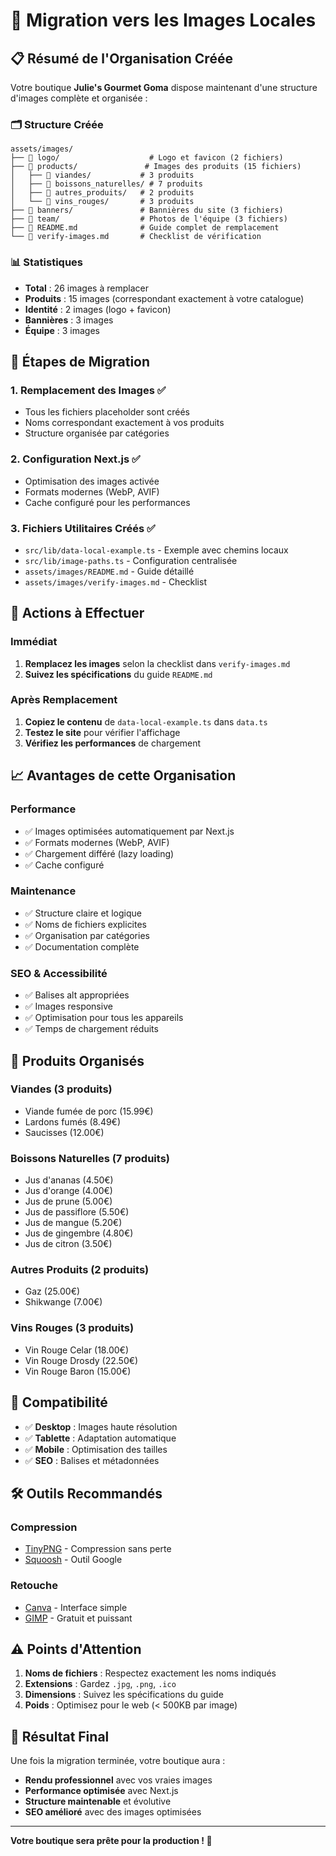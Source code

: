 # 🔄 Migration vers les Images Locales

## 📋 **Résumé de l'Organisation Créée**

Votre boutique **Julie's Gourmet Goma** dispose maintenant d'une structure d'images complète et organisée :

### 🗂️ **Structure Créée**

```
assets/images/
├── 📁 logo/                    # Logo et favicon (2 fichiers)
├── 📁 products/               # Images des produits (15 fichiers)
│   ├── 📁 viandes/           # 3 produits
│   ├── 📁 boissons_naturelles/ # 7 produits
│   ├── 📁 autres_produits/   # 2 produits
│   └── 📁 vins_rouges/       # 3 produits
├── 📁 banners/               # Bannières du site (3 fichiers)
├── 📁 team/                  # Photos de l'équipe (3 fichiers)
├── 📄 README.md              # Guide complet de remplacement
└── 📄 verify-images.md       # Checklist de vérification
```

### 📊 **Statistiques**
- **Total** : 26 images à remplacer
- **Produits** : 15 images (correspondant exactement à votre catalogue)
- **Identité** : 2 images (logo + favicon)
- **Bannières** : 3 images
- **Équipe** : 3 images

## 🚀 **Étapes de Migration**

### **1. Remplacement des Images** ✅
- Tous les fichiers placeholder sont créés
- Noms correspondant exactement à vos produits
- Structure organisée par catégories

### **2. Configuration Next.js** ✅
- Optimisation des images activée
- Formats modernes (WebP, AVIF)
- Cache configuré pour les performances

### **3. Fichiers Utilitaires Créés** ✅
- `src/lib/data-local-example.ts` - Exemple avec chemins locaux
- `src/lib/image-paths.ts` - Configuration centralisée
- `assets/images/README.md` - Guide détaillé
- `assets/images/verify-images.md` - Checklist

## 🔧 **Actions à Effectuer**

### **Immédiat**
1. **Remplacez les images** selon la checklist dans `verify-images.md`
2. **Suivez les spécifications** du guide `README.md`

### **Après Remplacement**
1. **Copiez le contenu** de `data-local-example.ts` dans `data.ts`
2. **Testez le site** pour vérifier l'affichage
3. **Vérifiez les performances** de chargement

## 📈 **Avantages de cette Organisation**

### **Performance**
- ✅ Images optimisées automatiquement par Next.js
- ✅ Formats modernes (WebP, AVIF)
- ✅ Chargement différé (lazy loading)
- ✅ Cache configuré

### **Maintenance**
- ✅ Structure claire et logique
- ✅ Noms de fichiers explicites
- ✅ Organisation par catégories
- ✅ Documentation complète

### **SEO & Accessibilité**
- ✅ Balises alt appropriées
- ✅ Images responsive
- ✅ Optimisation pour tous les appareils
- ✅ Temps de chargement réduits

## 🎯 **Produits Organisés**

### **Viandes** (3 produits)
- Viande fumée de porc (15.99€)
- Lardons fumés (8.49€)
- Saucisses (12.00€)

### **Boissons Naturelles** (7 produits)
- Jus d'ananas (4.50€)
- Jus d'orange (4.00€)
- Jus de prune (5.00€)
- Jus de passiflore (5.50€)
- Jus de mangue (5.20€)
- Jus de gingembre (4.80€)
- Jus de citron (3.50€)

### **Autres Produits** (2 produits)
- Gaz (25.00€)
- Shikwange (7.00€)

### **Vins Rouges** (3 produits)
- Vin Rouge Celar (18.00€)
- Vin Rouge Drosdy (22.50€)
- Vin Rouge Baron (15.00€)

## 📱 **Compatibilité**

- ✅ **Desktop** : Images haute résolution
- ✅ **Tablette** : Adaptation automatique
- ✅ **Mobile** : Optimisation des tailles
- ✅ **SEO** : Balises et métadonnées

## 🛠️ **Outils Recommandés**

### **Compression**
- [TinyPNG](https://tinypng.com/) - Compression sans perte
- [Squoosh](https://squoosh.app/) - Outil Google

### **Retouche**
- [Canva](https://canva.com/) - Interface simple
- [GIMP](https://gimp.org/) - Gratuit et puissant

## ⚠️ **Points d'Attention**

1. **Noms de fichiers** : Respectez exactement les noms indiqués
2. **Extensions** : Gardez `.jpg`, `.png`, `.ico`
3. **Dimensions** : Suivez les spécifications du guide
4. **Poids** : Optimisez pour le web (< 500KB par image)

## 🎉 **Résultat Final**

Une fois la migration terminée, votre boutique aura :
- **Rendu professionnel** avec vos vraies images
- **Performance optimisée** avec Next.js
- **Structure maintenable** et évolutive
- **SEO amélioré** avec des images optimisées

---

**Votre boutique sera prête pour la production ! 🚀**
